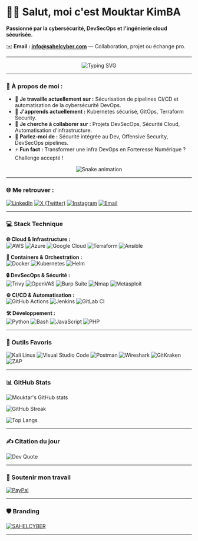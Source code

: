 # 👨‍💻 Salut, moi c'est Mouktar KimBA
**Passionné par la cybersécurité, DevSecOps et l'ingénierie cloud sécurisée.**

✉️ **Email : [info@sahelcyber.com](mailto:info@sahelcyber.com)** — Collaboration, projet ou échange pro.

---

<p align="center">
  <img src="https://readme-typing-svg.herokuapp.com?font=Fira+Code&size=24&duration=4000&pause=1000&center=true&vCenter=true&multiline=true&width=700&height=100&lines=🚀+We+Are+SAHELCYBER;🔒+We+Build+Secure+Systems;🌐+Cybersecurity+%7C+DevSecOps+%7C+Cloud+Security" alt="Typing SVG" />
</p>

---

### 🚀 À propos de moi :
- 🔭 **Je travaille actuellement sur :** Sécurisation de pipelines CI/CD et automatisation de la cybersécurité DevOps.
- 🌱 **J'apprends actuellement :** Kubernetes sécurisé, GitOps, Terraform Security.
- 👯 **Je cherche à collaborer sur :** Projets DevSecOps, Sécurité Cloud, Automatisation d'infrastructure.
- 💬 **Parlez-moi de :** Sécurité intégrée au Dev, Offensive Security, DevSecOps pipelines.
- ⚡ **Fun fact :** Transformer une infra DevOps en Forteresse Numérique ? Challenge accepté !

<!-- Snake Game Repo View -->

<div align="center">
  <img src="https://profile-readme-generator.com/assets/snake.svg" alt="Snake animation" />
</div>

---

### 🌐 Me retrouver :
[![LinkedIn](https://img.shields.io/badge/LinkedIn-0077B5?style=for-the-badge&logo=linkedin&logoColor=white)](https://linkedin.com/in/mouktar-kimba)
[![X (Twitter)](https://img.shields.io/badge/X-000000?style=for-the-badge&logo=X&logoColor=white)](https://x.com/Mouktar_K)
[![Instagram](https://img.shields.io/badge/Instagram-E4405F?style=for-the-badge&logo=instagram&logoColor=white)](https://www.instagram.com/sahel_cybersec/)
[![Email](https://img.shields.io/badge/Email-D14836?style=for-the-badge&logo=gmail&logoColor=white)](mailto:info@sahelcyber.com)

---

### 💻 Stack Technique

**🌐 Cloud & Infrastructure :**  
![AWS](https://img.shields.io/badge/AWS-FF9900?style=for-the-badge&logo=amazon-aws&logoColor=white)
![Azure](https://img.shields.io/badge/Azure-0078D4?style=for-the-badge&logo=microsoft-azure&logoColor=white)
![Google Cloud](https://img.shields.io/badge/Google%20Cloud-4285F4?style=for-the-badge&logo=google-cloud&logoColor=white)
![Terraform](https://img.shields.io/badge/Terraform-5C4EE5?style=for-the-badge&logo=terraform&logoColor=white)
![Ansible](https://img.shields.io/badge/Ansible-EE0000?style=for-the-badge&logo=ansible&logoColor=white)

**🚀 Containers & Orchestration :**  
![Docker](https://img.shields.io/badge/Docker-2496ED?style=for-the-badge&logo=docker&logoColor=white)
![Kubernetes](https://img.shields.io/badge/Kubernetes-326CE5?style=for-the-badge&logo=kubernetes&logoColor=white)
![Helm](https://img.shields.io/badge/Helm-0F1689?style=for-the-badge&logo=helm&logoColor=white)

**🔒 DevSecOps & Sécurité :**  
![Trivy](https://img.shields.io/badge/Trivy-5B9BD5?style=for-the-badge&logo=trivy&logoColor=white)
![OpenVAS](https://img.shields.io/badge/OpenVAS-009639?style=for-the-badge&logo=openvas&logoColor=white)
![Burp Suite](https://img.shields.io/badge/Burp_Suite-FF813F?style=for-the-badge&logo=burp-suite&logoColor=white)
![Nmap](https://img.shields.io/badge/Nmap-214478?style=for-the-badge&logo=nmap&logoColor=white)
![Metasploit](https://img.shields.io/badge/Metasploit-5076A3?style=for-the-badge&logo=metasploit&logoColor=white)

**⚙️ CI/CD & Automatisation :**  
![GitHub Actions](https://img.shields.io/badge/GitHub%20Actions-2088FF?style=for-the-badge&logo=github-actions&logoColor=white)
![Jenkins](https://img.shields.io/badge/Jenkins-D24939?style=for-the-badge&logo=jenkins&logoColor=white)
![GitLab CI](https://img.shields.io/badge/GitLab%20CI-FC6D26?style=for-the-badge&logo=gitlab&logoColor=white)

**🛠️ Développement :**  
![Python](https://img.shields.io/badge/Python-3776AB?style=for-the-badge&logo=python&logoColor=white)
![Bash](https://img.shields.io/badge/Bash-4EAA25?style=for-the-badge&logo=gnubash&logoColor=white)
![JavaScript](https://img.shields.io/badge/JavaScript-F7DF1E?style=for-the-badge&logo=javascript&logoColor=black)
![PHP](https://img.shields.io/badge/PHP-777BB4?style=for-the-badge&logo=php&logoColor=white)

---

### 🔗 Outils Favoris

![Kali Linux](https://img.shields.io/badge/Kali_Linux-557C94?style=for-the-badge&logo=kalilinux&logoColor=white)
![Visual Studio Code](https://img.shields.io/badge/VS_Code-007ACC?style=for-the-badge&logo=visual-studio-code&logoColor=white)
![Postman](https://img.shields.io/badge/Postman-FF6C37?style=for-the-badge&logo=postman&logoColor=white)
![Wireshark](https://img.shields.io/badge/Wireshark-1679A7?style=for-the-badge&logo=wireshark&logoColor=white)
![GitKraken](https://img.shields.io/badge/GitKraken-179287?style=for-the-badge&logo=gitkraken&logoColor=white)
![ZAP](https://img.shields.io/badge/OWASP%20ZAP-231F20?style=for-the-badge&logo=owasp&logoColor=white)

---

### 📊 GitHub Stats

![Mouktar's GitHub stats](https://github-readme-stats.vercel.app/api?username=MouktarKimba&show_icons=true&theme=tokyonight&hide_border=false)
  
![GitHub Streak](https://streak-stats.demolab.com?user=MouktarKimba&theme=tokyonight&hide_border=false)

![Top Langs](https://github-readme-stats.vercel.app/api/top-langs/?username=MouktarKimba&theme=tokyonight&hide_border=false&layout=compact)

---

### ✍️ Citation du jour
![Dev Quote](https://quotes-github-readme.vercel.app/api?type=horizontal&theme=radical)

---

### 🧡 Soutenir mon travail

[![PayPal](https://img.shields.io/badge/Donate-PayPal-00457C?style=for-the-badge&logo=paypal&logoColor=white)](https://paypal.me/sahelcyber)

---

### 🛡️ Branding

[![SAHELCYBER](https://img.shields.io/badge/Made%20by-SAHELCYBER-00CED1?style=for-the-badge&logo=hackthebox&logoColor=white)](https://sahelcyber.com)

---

